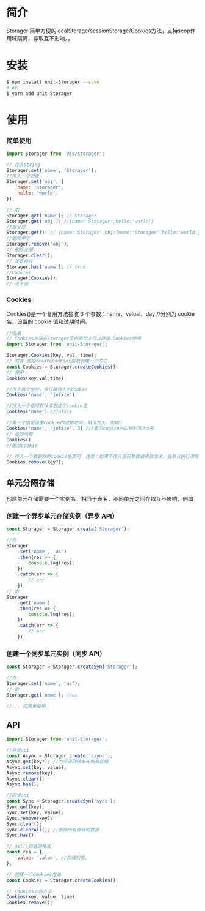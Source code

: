 # 简介

Storager 简单方便的localStorage/sessionStorage/Cookies方法，支持scop作用域隔离，存取互不影响。。

# 安装

```bash
$ npm install unit-Storager --save
# or
$ yarn add unit-Storager
```

# 使用

### 简单使用

```javascript
import Storager from '@js/storager';

// 存入string
Storager.set('name', 'Storager');
//存入一个对象
Storager.set('obj', {
    name: 'Storager',
    hello: 'world',
});

// 取
Storager.get('name'); // Storager
Storager.get('obj'); //{name:'Storager',hello:'world'}
//取全部
Storager.get(); // {name:'Storager',obj:{name:'Storager',hello:'world'}}
//删除单个
Storager.remove('obj');
// 删除全部
Storager.clear();
// 是否存在
Storager.has('name'); // true
//Cookies
Storager.Cookies();
// 见下面
```

### Cookies

Cookies()是一个复用方法接收 3 个参数：name、valual、day //分别为 cookie 名，设置的 cookie 值和过期时间。

```javascript
//使用
// Cookies方法在Storager实例原型上可以直接.Cookies使用
import Storager from 'unit-Storager';

Storager.Cookies(key, val, time);
// 或者 使用createCookies函数创建一个方法
const Cookies = Storager.createCookies();
// 使用
Cookies(key,val,time);

//传入两个值时，会设置传入的cookie
Cookies('name', 'jefxie');

//传入一个值时默认读取这个cookie值
Cookies('name') //jefxie

//第三个值是设置cookie的过期时间，单位为天，例如：
Cookies('name', 'jefxie', 3) //3表示cookie的过期时间为3天
// 返回所有
Cookies()
//删除cookie

// 传入一个要删除的cookie名即可，注意：如果不传入任何参数调用该方法，会默认执行清除所有cookie；
Cookies.remove(key?);
```

## 单元分隔存储

创建单元存储需要一个实例名，相当于表名，不同单元之间存取互不影响，例如

### 创建一个异步单元存储实例（异步 API）

```javascript
const Storager = Storager.create('Storager');

//存
Storager
    .set('name', 'us')
    .then(res => {
        console.log(res);
    })
    .catch(err => {
        // err
    });
// 取
Storager
    .get('name')
    .then(res => {
        console.log(res);
    })
    .catch(err => {
        // err
    });
```

### 创建一个同步单元实例（同步 API）

```javascript
const Storager = Storager.createSyn('Storager');

//存
Storager.set('name', 'us');
// 取
Storager.get('name'); //us

//... 同简单使用
```

## API

```javascript
import Storager from 'unit-Storager';

//异步api
const Async = Storager.create('async');
Async.get(key?); //为空返回该单元所有存储
Async.set(key, value);
Async.remove(key);
Async.clear();
Async.has();

//同步api
const Sync = Storager.createSyn('sync');
Sync.get(key);
Sync.set(key, value);
Sync.remove(key);
Sync.clear();
Sync.clearAll(); //删除所有存储的数据
Sync.has();

// get()的返回格式
const res = {
    value: 'value', //存储的值,
};

// 创建一个cookies方法
const Cookies = Storager.createCookies();

// Cookies上的方法
Cookies(key, value, time);
Cookies.remove();
```
